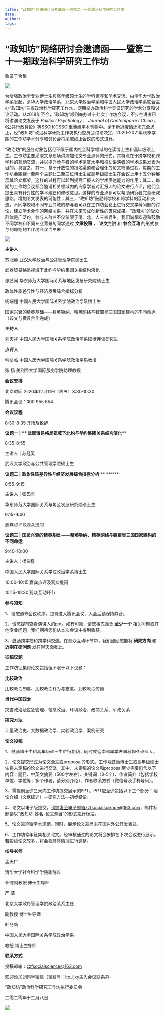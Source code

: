```yaml
---
title: “政知坊”网络研讨会邀请函——暨第二十一期政治科学研究工作坊
date: 
author: 
tags: 
---
```

# “政知坊”网络研讨会邀请函——暨第二十一期政治科学研究工作坊


收录于合集

![](/images/194/2.png)

为增强政治学专业博士生和高年级硕士生的学科素养和学术交流，由清华大学政治学系发起，清华大学政治学系、北京大学政治学系和中国人民大学政治学系联合主办“政知坊”三校政治科学研究工作坊，定期举办政治科学实证研究的学术分享和讨论活动。从2018年至今，“政知坊”顺利举办过十七次工作坊会议，不少主讲者已将讲演论文发表于
_Political Psychology_ 、 _Journal of Contemporary China_
、《公共行政评论》等SSCI和CSSCI重量级学术刊物中。鉴于新冠疫情还未完全遏止，经“政知坊”政治科学研究工作坊执行委员会讨论决定，2020-2021年秋季学期的工作坊学术分享和讨论会将采取线上会议的形式进行。

  

“政治坊”的服务对象包括但不限于国内社会科学领域的在读博士生和高年级硕士生。工作坊主要采取文章现场讲演加论文专业点评的形式，其特点在于跨学校和跨学科的互动交流，并以提升参与者的学术鉴赏水平和推动讲演者的学术成果发表为目的。具言之，其一，基于开放性的报名渠道和合理化的论文筛选过程，每期的工作坊会围绕一至两个主题让二至三位博士生或高年级硕士生在会议上用十五分钟展示其论文框架。这样的过程可以起到提高汇报人的学术表达能力的作用；其二，每期的工作坊会议都会邀请相关领域内的专家学者对汇报人的论文进行点评，他们会提出具有针对性的学术建议和修改意见。这样的专业点评可以帮助研究者完善研究思路，增加论文发表的可能性；其三，“政知坊”鼓励跨学校和跨学科的互动和交流，不同学校和不同专业领域的参与者可以在工作坊会议上进行交叉学科问题的讨论，建立学术合作的网络关系，并在未来形成创新性的研究成果。“政知坊”的受众群体是广泛的，参与人群并不仅仅限于清、北、人三校师生，我们诚挚欢迎和鼓励不同学校和不同专业背景的同学通过
**文章投稿** **、** **论文主讲** 和 **参会互动** 的形式参与到每期的工作坊会议当中来！

  

![](/images/194/3.jpeg)

  
  

 **主讲人**

苏冠英 武汉大学政治与公共管理学院硕士生

武器贸易格局视域下北约与华约集团关系结构演化

张艺闻 华东师范大学国际关系与地区发展研究院硕士生

政体性质差异性与经济发展综合指标分析

杨端程 中国人民大学国际关系学院政治学系博士生

国家兴衰的精英基础——精英吸纳、精英网络与魏蜀吴三国国家建构的不同命运（该文与黄晨合作完成）

  

 **主持人**

刘天祥 中国人民大学国际关系学院政治学系硕博连读研究生

  

 **点评人**

韩冬临 中国人民大学国际关系学院政治学系教授

张 杨 美利坚大学国际服务学院助理教授

  

 **会议安排**

北京时间 2020年12月11日（周五）8:30-10:30

  

腾讯会议：300 955 654

  

 **会议议程**

8:30-8:35 开场及致辞

  

 **议题一 | ** **武器贸易格局视域下北约与华约集团关系结构演化******

  

8:35-8:55

  

主讲人 | 苏冠英

武汉大学政治与公共管理学院硕士生

  

 **议题二 |** **政体性质差异性与经济发展综合指标分析** ** ******

  

8:55-9:15

  

主讲人 | 张艺闻

华东师范大学国际关系与地区发展研究院硕士生

  

9:15-9:40

嘉宾点评及观众提问

  

 **议题三 |** **国家兴衰的精英基础 ——精英吸纳、精英网络与魏蜀吴三国国家建构的不同命运**

  

9:40-10:00

  

主讲人 | 杨端程

中国人民大学国际关系学院政治学系博士生

  

10:00-10:15 嘉宾点评及观众提问

  

10:15-10:30 观众互动环节  

  

 **参与须知**

1、请您遵守会议秩序。提前进入腾讯会议，入会后请保持静音。  

  

2、请您提前查看演讲人的ppt。如有可能，请您事先准备 **至少一个** 相关问题或其他专业问题。我们期待您能从本次会议中得到收获。

  

3、鼓励跨学校和跨学科交流。在观众互动环节中，我们鼓励您能将 **研究方向** 和 **近期在研问题** 发在聊天面板上。

  

 **征稿议题**

工作坊征集的论文包括但不限于以下议题：

  

 **比较政治**

比较政治制度、比较政治行为与态度、比较政治传播

  

 **当代中国政治**

灾害政治及应急管理、信息政治、环境政治、政商关系、军政关系

  

 **研究方法**

计量政治史、大数据政治学、实验政治学、案例研究

  

 **论文投稿**

1、鼓励博士生和高年级硕士生进行投稿，同时欢迎中青年学者自荐担任点评人。

  

2、论文提交形式为论文全文或proposal的形式。工作坊鼓励博士生或高年级硕士生将未定稿的论文进行交流。其中，未定稿的论文和proposal至少需要包含以下内容：题目、中英文摘要（500字左右）、关键词（3-5个）、作者简介（包括学校单位、学位等；多个作者，请分别介绍）、作者联系方式（微信号及手机号码）。

  

3、需提前至少三天向工作坊提交展示的PPT。PPT应至少包括以下三个部分：理论介绍（文献综述）—研究方法—初步结论。

  

4、论文以电子版提交。请您发至电子邮箱zzfsocialscience@163.com，邮件标题请以“政知坊-姓名-论文题目”的形式进行标注。

  

5、论文需遵循学术规范。同时，展示论文需尚未在国内外公开发表过。

  

6、工作坊常年征集相关论文。经审核通过的论文将会安排在下次会议进行展示。若投稿论文较多，将会视具体情况进行调整。

  

 **指导老师**

孟天广

清华大学社会科学学院副院长

长聘副教授 博士生导师

  

严 洁

北京大学政府管理学院政治系系主任

副教授 博士生导师

  

韩冬临

中国人民大学国际关系学院政治学系

教授 博士生导师

  

 **联系方式**

投稿邮箱：zzfsocialscience@163.com

欢迎添加刘同学微信（微信号：ltx_ljxy进入会议联系群）

  

“政知坊”政治科学研究工作坊执行委员会

二零二零年十二月八日

  

![](/images/194/4.jpeg)

  

